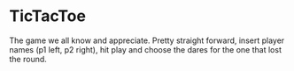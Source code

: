 # TicTacToe

The game we all know and appreciate.
Pretty straight forward, insert player names (p1 left, p2 right), hit play and choose the dares for the one that lost the round.
